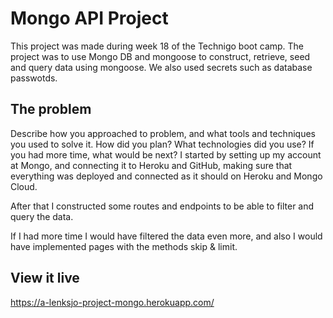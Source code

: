 # Mongo API Project
This project was made during week 18 of the Technigo boot camp. 
The project was to use Mongo DB and mongoose to construct, retrieve, seed and query data using mongoose. We also used secrets such as database passwotds.

## The problem

Describe how you approached to problem, and what tools and techniques you used to solve it. How did you plan? What technologies did you use? If you had more time, what would be next?
I started by setting up my account at Mongo, and connecting it to Heroku and GitHub, making sure that everything was deployed and connected as it should on Heroku and Mongo Cloud. 

After that I constructed some routes and endpoints to be able to filter and query the data. 

If I had more time I would have filtered the data even more, and also I would have implemented pages with the methods skip & limit. 

## View it live

https://a-lenksjo-project-mongo.herokuapp.com/
